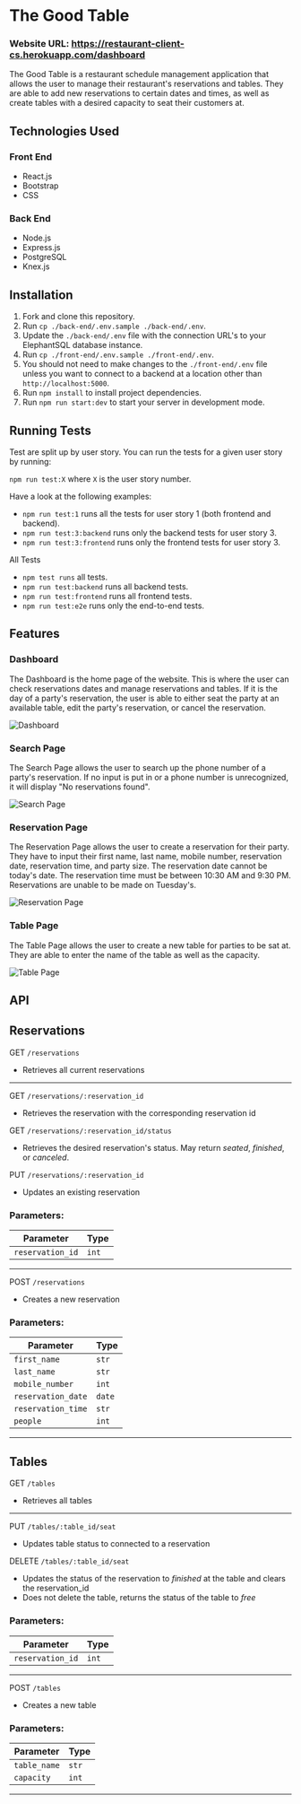 # The Good Table

### Website URL: https://restaurant-client-cs.herokuapp.com/dashboard

The Good Table is a restaurant schedule management application that allows the user to manage their restaurant's reservations and tables. They are able to add new reservations to certain dates and times, as well as create tables with a desired capacity to seat their customers at.

## Technologies Used
### Front End
- React.js
- Bootstrap
- CSS

### Back End
- Node.js
- Express.js
- PostgreSQL 
- Knex.js

## Installation
1. Fork and clone this repository.
2. Run `cp ./back-end/.env.sample ./back-end/.env`.
3. Update the `./back-end/.env` file with the connection URL's to your ElephantSQL database instance.
4. Run `cp ./front-end/.env.sample ./front-end/.env`.
5. You should not need to make changes to the `./front-end/.env` file unless you want to connect to a backend at a location other than `http://localhost:5000`.
6. Run `npm install` to install project dependencies.
7. Run `npm run start:dev` to start your server in development mode.

## Running Tests
Test are split up by user story. You can run the tests for a given user story by running:

`npm run test:X` where `X` is the user story number.

Have a look at the following examples:

- `npm run test:1` runs all the tests for user story 1 (both frontend and backend).
- `npm run test:3:backend` runs only the backend tests for user story 3.
- `npm run test:3:frontend` runs only the frontend tests for user story 3.

All Tests
- `npm test runs` all tests.
- `npm run test:backend` runs all backend tests.
- `npm run test:frontend` runs all frontend tests.
- `npm run test:e2e` runs only the end-to-end tests.

## Features

### Dashboard
The Dashboard is the home page of the website. This is where the user can check reservations dates and manage reservations and tables. If it is the day of a party's reservation, the user is able to either seat the party at an available table, edit the party's reservation, or cancel the reservation.

![Dashboard](https://i.gyazo.com/9c809fa135d4ec1b84a7668c1476b0de.jpg)

### Search Page
The Search Page allows the user to search up the phone number of a party's reservation. If no input is put in or a phone number is unrecognized, it will display "No reservations found".

![Search Page](https://i.gyazo.com/6876c69fe45a0593a1e25570649c4f0b.png)

### Reservation Page
The Reservation Page allows the user to create a reservation for their party. They have to input their first name, last name, mobile number, reservation date, reservation time, and party size. The reservation date cannot be today's date. The reservation time must be between 10:30 AM and 9:30 PM. Reservations are unable to be made on Tuesday's.

![Reservation Page](https://i.gyazo.com/608c138268498db6dfbb75f360fd0c0c.png)

### Table Page
The Table Page allows the user to create a new table for parties to be sat at. They are able to enter the name of the table as well as the capacity.

![Table Page](https://i.gyazo.com/c936952edfb6c4d5742bc2524515b3b2.png)

## API
## Reservations
GET `/reservations`
- Retrieves all current reservations

----

GET `/reservations/:reservation_id`
- Retrieves the reservation with the corresponding reservation id 

GET `/reservations/:reservation_id/status`
- Retrieves the desired reservation's status. May return *seated*, *finished*, or *canceled*.

PUT `/reservations/:reservation_id`
- Updates an existing reservation

### Parameters:
| Parameter | Type |
| --------- | ---- |
| `reservation_id`| `int` |

----

POST `/reservations`
- Creates a new reservation

### Parameters:
| Parameter | Type |
| --------- | ---- |
| `first_name`| `str` |
| `last_name`| `str` |
| `mobile_number`| `int` |
| `reservation_date`| `date` |
| `reservation_time`| `str` |
| `people`| `int` |

----

## Tables
GET `/tables`
- Retrieves all tables

----

PUT `/tables/:table_id/seat`
- Updates table status to connected to a reservation 

DELETE `/tables/:table_id/seat`
- Updates the status of the reservation to *finished* at the table and clears the reservation_id
- Does not delete the table, returns the status of the table to *free*

### Parameters:
| Parameter | Type |
| --------- | ---- |
| `reservation_id`| `int` |

----

POST `/tables`
- Creates a new table

### Parameters:
| Parameter | Type |
| --------- | ---- |
| `table_name`| `str` |
| `capacity`| `int` |

----

